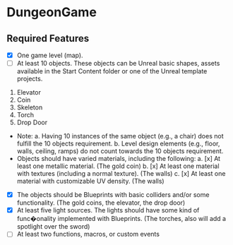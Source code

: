 # DungeonGame

## Required Features
- [x] One game level (map).
- [ ] At least 10 objects. These objects can be Unreal basic shapes, assets 
available in the Start Content folder or one of the Unreal template projects.

1. Elevator
2. Coin
3. Skeleton
4. Torch
5. Drop Door

- Note:
a. Having 10 instances of the same object (e.g., a chair) does not fulfill
the 10 objects requirement.
b. Level design elements (e.g., floor, walls, ceiling, ramps) do not count
towards the 10 objects requirement.
- Objects should have varied materials, including the following:
a. [x] At least one metallic material. (The gold coin)
b. [x] At least one material with textures (including a normal texture). (The walls)
c. [x] At least one material with customizable UV density. (The walls)
- [x] The objects should be Blueprints with basic colliders and/or some
functionality. (The gold coins, the elevator, the drop door) 
- [x] At least five light sources. The lights should have some kind of func�onality
implemented with Blueprints. (The torches, also will add a spotlight over the sword)
- [ ] At least two functions, macros, or custom events
